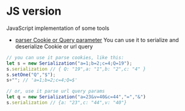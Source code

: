 # JS version

JavaScript implementation of some tools

- [parser Cookie or Query parameter](./parserCookieOrQuery) You can use it to serialize and deserialize Cookie or url query

```js
// you can use it parse cookies, like this:
let s = new Serialization("a=1;b=2;c=4;Q=19");
s.serialization // { Q: "19",a: "1",b: "2",c: "4" }
s.setOne("Q","$");
s+""; // 'a=1;b=2;c=4;Q=$'

// or, use it parse url query params
let q = new Serialization("a=23&v=40&c=44","=","&")
s.serialization // {a: "23",c: "44",v: "40"}

```
